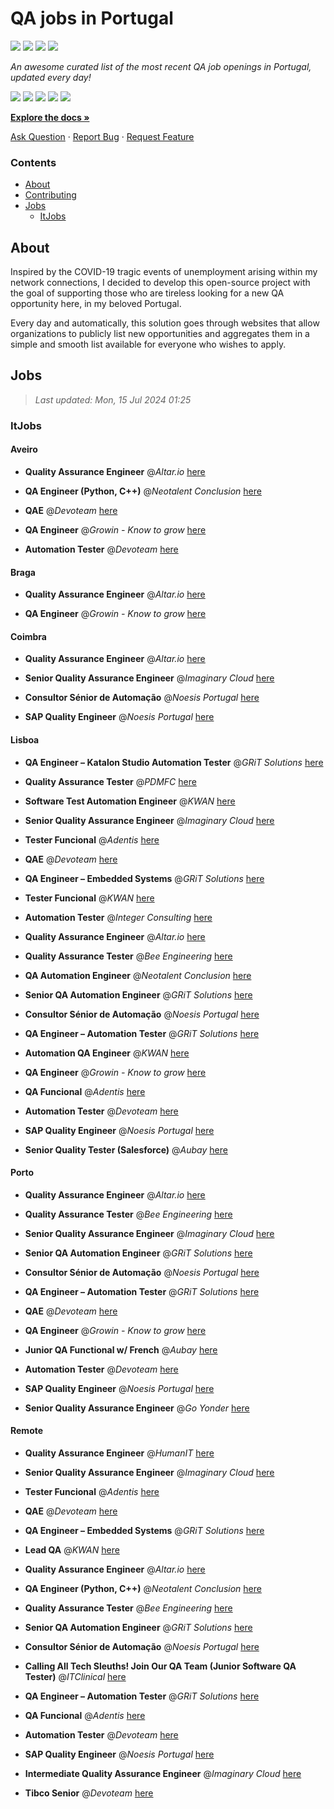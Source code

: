 QA jobs in Portugal
========================

![](https://img.shields.io/static/v1?label=%F0%9F%8C%9F&message=If%20Useful&color=BC4E99)
[![](https://img.shields.io/github/stars/sergiomartins8/qa-jobs-in-portugal)](https://github.com/sergiomartins8/qa-jobs-in-portugal/stargazers)
[![](https://img.shields.io/github/forks/sergiomartins8/qa-jobs-in-portugal)](https://github.com/sergiomartins8/qa-jobs-in-portugal/network/members)
[![](https://img.shields.io/badge/-sergiomartins8-blue?logo=Linkedin&logoColor=white)](https://www.linkedin.com/in/sergiomartins8/)

_An awesome curated list of the most recent QA job openings in Portugal, updated every day!_

[![](https://img.shields.io/github/v/release/sergiomartins8/qa-jobs-in-portugal)](https://github.com/sergiomartins8/qa-jobs-in-portugal/releases)
[![](https://github.com/sergiomartins8/qa-jobs-in-portugal/workflows/release/badge.svg)](https://github.com/sergiomartins8/qa-jobs-in-portugal/actions?query=workflow%3Arelease)
[![](https://img.shields.io/github/issues/sergiomartins8/qa-jobs-in-portugal)](https://github.com/sergiomartins8/qa-jobs-in-portugal/issues)
[![](https://img.shields.io/github/contributors/sergiomartins8/qa-jobs-in-portugal)](https://github.com/sergiomartins8/qa-jobs-in-portugal/graphs/contributors)
[![](https://img.shields.io/github/license/sergiomartins8/qa-jobs-in-portugal)](https://github.com/sergiomartins8/qa-jobs-in-portugal/blob/master/LICENSE)

**[Explore the docs »](https://github.com/sergiomartins8/qa-jobs-in-portugal/blob/master/docs/DOCUMENTATION.md)**

[Ask Question](https://github.com/sergiomartins8/qa-jobs-in-portugal/issues) 
·
[Report Bug](https://github.com/sergiomartins8/qa-jobs-in-portugal/issues)
·
[Request Feature](https://github.com/sergiomartins8/qa-jobs-in-portugal/issues)

### Contents
* [About](#about)
* [Contributing](https://github.com/sergiomartins8/qa-jobs-in-portugal/blob/master/docs/CONTRIBUTING.md)
* [Jobs](#jobs)
  * [ItJobs](#itjobs)

## About
Inspired by the COVID-19 tragic events of unemployment arising within my network connections, I decided to develop this open-source project with the goal of supporting those who are tireless looking for a new QA opportunity here, in my beloved Portugal.

Every day and automatically, this solution goes through websites that allow organizations to publicly list new opportunities and aggregates them in a simple and smooth list available for everyone who wishes to apply.

Jobs
---------

> _Last updated: Mon, 15 Jul 2024 01:25_

### ItJobs

#### Aveiro

- **Quality Assurance Engineer** @_Altar.io_ [here](https://www.itjobs.pt/oferta/486218/quality-assurance-engineer)


- **QA Engineer (Python, C++)** @_Neotalent Conclusion_ [here](https://www.itjobs.pt/oferta/485459/qa-engineer-python-c)


- **QAE** @_Devoteam_ [here](https://www.itjobs.pt/oferta/486256/qae)


- **QA Engineer** @_Growin - Know to grow_ [here](https://www.itjobs.pt/oferta/486356/qa-engineer)


- **Automation Tester** @_Devoteam_ [here](https://www.itjobs.pt/oferta/485311/automation-tester)

#### Braga

- **Quality Assurance Engineer** @_Altar.io_ [here](https://www.itjobs.pt/oferta/486218/quality-assurance-engineer)


- **QA Engineer** @_Growin - Know to grow_ [here](https://www.itjobs.pt/oferta/486356/qa-engineer)

#### Coimbra

- **Quality Assurance Engineer** @_Altar.io_ [here](https://www.itjobs.pt/oferta/486218/quality-assurance-engineer)


- **Senior Quality Assurance Engineer** @_Imaginary Cloud_ [here](https://www.itjobs.pt/oferta/486308/senior-quality-assurance-engineer)


- **Consultor Sénior de Automação** @_Noesis Portugal_ [here](https://www.itjobs.pt/oferta/484801/consultor-senior-de-automacao-todo-o-pais)


- **SAP Quality Engineer** @_Noesis Portugal_ [here](https://www.itjobs.pt/oferta/484803/sap-quality-engineer-all-locations)

#### Lisboa

- **QA Engineer – Katalon Studio Automation Tester** @_GRiT Solutions_ [here](https://www.itjobs.pt/oferta/485616/qa-engineer-katalon-studio-automation-tester)


- **Quality Assurance Tester** @_PDMFC_ [here](https://www.itjobs.pt/oferta/486174/quality-assurance-tester)


- **Software Test Automation Engineer** @_KWAN_ [here](https://www.itjobs.pt/oferta/485429/software-test-automation-engineer)


- **Senior Quality Assurance Engineer** @_Imaginary Cloud_ [here](https://www.itjobs.pt/oferta/486308/senior-quality-assurance-engineer)


- **Tester Funcional** @_Adentis_ [here](https://www.itjobs.pt/oferta/485590/tester-funcional)


- **QAE** @_Devoteam_ [here](https://www.itjobs.pt/oferta/486256/qae)


- **QA Engineer – Embedded Systems** @_GRiT Solutions_ [here](https://www.itjobs.pt/oferta/486086/qa-engineer-embedded-systems)


- **Tester Funcional** @_KWAN_ [here](https://www.itjobs.pt/oferta/485897/tester-funcional)


- **Automation Tester** @_Integer Consulting_ [here](https://www.itjobs.pt/oferta/485741/automation-tester)


- **Quality Assurance Engineer** @_Altar.io_ [here](https://www.itjobs.pt/oferta/486218/quality-assurance-engineer)


- **Quality Assurance Tester** @_Bee Engineering_ [here](https://www.itjobs.pt/oferta/486048/quality-assurance-tester)


- **QA Automation Engineer** @_Neotalent Conclusion_ [here](https://www.itjobs.pt/oferta/486142/qa-automation-engineer)


- **Senior QA Automation Engineer** @_GRiT Solutions_ [here](https://www.itjobs.pt/oferta/485183/senior-qa-automation-engineer)


- **Consultor Sénior de Automação** @_Noesis Portugal_ [here](https://www.itjobs.pt/oferta/484801/consultor-senior-de-automacao-todo-o-pais)


- **QA Engineer – Automation Tester** @_GRiT Solutions_ [here](https://www.itjobs.pt/oferta/485139/qa-engineer-automation-tester)


- **Automation QA Engineer** @_KWAN_ [here](https://www.itjobs.pt/oferta/485074/automation-qa-engineer)


- **QA Engineer** @_Growin - Know to grow_ [here](https://www.itjobs.pt/oferta/486356/qa-engineer)


- **QA Funcional** @_Adentis_ [here](https://www.itjobs.pt/oferta/486199/qa-funcional)


- **Automation Tester** @_Devoteam_ [here](https://www.itjobs.pt/oferta/485311/automation-tester)


- **SAP Quality Engineer** @_Noesis Portugal_ [here](https://www.itjobs.pt/oferta/484803/sap-quality-engineer-all-locations)


- **Senior Quality Tester (Salesforce)** @_Aubay_ [here](https://www.itjobs.pt/oferta/485127/senior-quality-tester-salesforce)

#### Porto

- **Quality Assurance Engineer** @_Altar.io_ [here](https://www.itjobs.pt/oferta/486218/quality-assurance-engineer)


- **Quality Assurance Tester** @_Bee Engineering_ [here](https://www.itjobs.pt/oferta/486048/quality-assurance-tester)


- **Senior Quality Assurance Engineer** @_Imaginary Cloud_ [here](https://www.itjobs.pt/oferta/486308/senior-quality-assurance-engineer)


- **Senior QA Automation Engineer** @_GRiT Solutions_ [here](https://www.itjobs.pt/oferta/485183/senior-qa-automation-engineer)


- **Consultor Sénior de Automação** @_Noesis Portugal_ [here](https://www.itjobs.pt/oferta/484801/consultor-senior-de-automacao-todo-o-pais)


- **QA Engineer – Automation Tester** @_GRiT Solutions_ [here](https://www.itjobs.pt/oferta/485139/qa-engineer-automation-tester)


- **QAE** @_Devoteam_ [here](https://www.itjobs.pt/oferta/486256/qae)


- **QA Engineer** @_Growin - Know to grow_ [here](https://www.itjobs.pt/oferta/486356/qa-engineer)


- **Junior QA Functional w/ French** @_Aubay_ [here](https://www.itjobs.pt/oferta/485905/junior-qa-functional-w-french)


- **Automation Tester** @_Devoteam_ [here](https://www.itjobs.pt/oferta/485311/automation-tester)


- **SAP Quality Engineer** @_Noesis Portugal_ [here](https://www.itjobs.pt/oferta/484803/sap-quality-engineer-all-locations)


- **Senior Quality Assurance Engineer** @_Go Yonder_ [here](https://www.itjobs.pt/oferta/485815/senior-quality-assurance-engineer)

#### Remote

- **Quality Assurance Engineer** @_HumanIT_ [here](https://www.itjobs.pt/oferta/485817/quality-assurance-engineer)


- **Senior Quality Assurance Engineer** @_Imaginary Cloud_ [here](https://www.itjobs.pt/oferta/486308/senior-quality-assurance-engineer)


- **Tester Funcional** @_Adentis_ [here](https://www.itjobs.pt/oferta/485590/tester-funcional)


- **QAE** @_Devoteam_ [here](https://www.itjobs.pt/oferta/486256/qae)


- **QA Engineer – Embedded Systems** @_GRiT Solutions_ [here](https://www.itjobs.pt/oferta/486086/qa-engineer-embedded-systems)


- **Lead QA** @_KWAN_ [here](https://www.itjobs.pt/oferta/485875/lead-qa)


- **Quality Assurance Engineer** @_Altar.io_ [here](https://www.itjobs.pt/oferta/486218/quality-assurance-engineer)


- **QA Engineer (Python, C++)** @_Neotalent Conclusion_ [here](https://www.itjobs.pt/oferta/485459/qa-engineer-python-c)


- **Quality Assurance Tester** @_Bee Engineering_ [here](https://www.itjobs.pt/oferta/486048/quality-assurance-tester)


- **Senior QA Automation Engineer** @_GRiT Solutions_ [here](https://www.itjobs.pt/oferta/485183/senior-qa-automation-engineer)


- **Consultor Sénior de Automação** @_Noesis Portugal_ [here](https://www.itjobs.pt/oferta/484801/consultor-senior-de-automacao-todo-o-pais)


- **Calling All Tech Sleuths! Join Our QA Team (Junior Software QA Tester)** @_ITClinical_ [here](https://www.itjobs.pt/oferta/485045/calling-all-tech-sleuths-join-our-qa-team-junior-software-qa-tester)


- **QA Engineer – Automation Tester** @_GRiT Solutions_ [here](https://www.itjobs.pt/oferta/485139/qa-engineer-automation-tester)


- **QA Funcional** @_Adentis_ [here](https://www.itjobs.pt/oferta/486199/qa-funcional)


- **Automation Tester** @_Devoteam_ [here](https://www.itjobs.pt/oferta/485311/automation-tester)


- **SAP Quality Engineer** @_Noesis Portugal_ [here](https://www.itjobs.pt/oferta/484803/sap-quality-engineer-all-locations)


- **Intermediate Quality Assurance Engineer** @_Imaginary Cloud_ [here](https://www.itjobs.pt/oferta/486006/intermediate-quality-assurance-engineer)


- **Tibco Senior** @_Devoteam_ [here](https://www.itjobs.pt/oferta/486316/tibco-senior)

